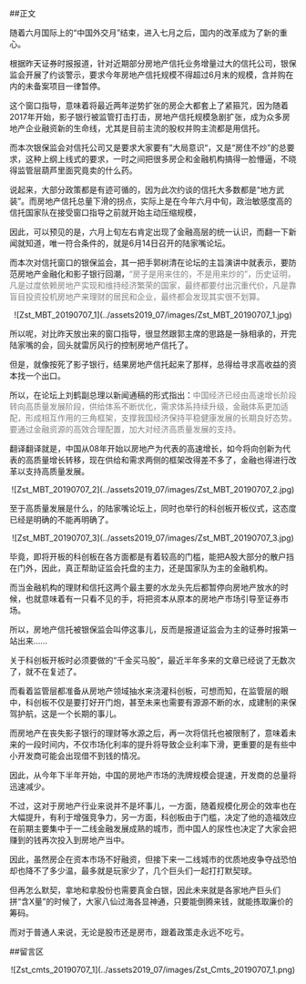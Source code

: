 ##正文

随着六月国际上的“中国外交月”结束，进入七月之后，国内的改革成为了新的重心。

根据昨天证券时报报道，针对近期部分房地产信托业务增量过大的信托公司，银保监会开展了约谈警示，要求今年房地产信托规模不得超过6月末的规模，含并购在内的未备案项目一律暂停。

这个窗口指导，意味着将最近两年逆势扩张的房企大都套上了紧箍咒，因为随着2017年开始，影子银行被监管打击打击，房地产信托规模急剧扩张，成为众多房地产企业融资新的生命线，尤其是目前主流的股权并购主流都是用信托。

而本次银保监会对信托公司又是要求大家要有”大局意识“，又是“房住不炒”的总要求，这种上纲上线式的要求，一时之间把很多房企和金融机构搞得一脸懵逼，不晓得监管层葫芦里面究竟卖的什么药。

说起来，大部分政策都是有迹可循的，因为此次约谈的信托大多数都是“地方武装”。而房地产信托总量下滑的拐点，实际上是在今年六月中旬，政治敏感度高的信托国家队在接受窗口指导之前就开始主动压缩规模，

因此，可以预见的是，六月上旬左右肯定出现了金融高层的统一认识，而翻一下新闻就知道，唯一符合条件的，就是6月14日召开的陆家嘴论坛。

而本次对信托窗口的银保监会，其一把手郭树清在论坛的主旨演讲中就表示，要防范房地产金融化和影子银行回潮，<font color="grey">“房子是用来住的，不是用来炒的”，历史证明，凡是过度依赖房地产实现和维持经济繁荣的国家，最终都要付出沉重代价，凡是靠盲目投资投机房地产来理财的居民和企业，最终都会发现其实很不划算。</font>

 <div align="center">![Zst_MBT_20190707_1](../assets2019_07/images/Zst_MBT_20190707_1.jpg)</div>

所以呢，对比昨天放出来的窗口指导，很显然跟郭主席的思路是一脉相承的，开完陆家嘴的会，回头就雷厉风行的控制房地产信托了。

但是，就像按死了影子银行，结果房地产信托起来了那样，总得给寻求高收益的资本找一个出口。

所以，在论坛上刘鹤副总理以新闻通稿的形式指出：<font color="grey">中国经济已经由高速增长阶段转向高质量发展阶段，供给体系不断优化，需求体系持续升级，金融体系更加适配，形成相互作用的三角框架，支撑我国经济保持平稳健康发展的长期良好态势。要通过金融资源的高效合理配置，加大对经济高质量发展的支持。</font>

翻译翻译就是，中国从08年开始以房地产为代表的高速增长，如今将向创新为代表的高质量增长转移，现在供给和需求两侧的框架改得差不多了，金融也得进行改革以支持高质量发展。

 <div align="center">![Zst_MBT_20190707_2](../assets2019_07/images/Zst_MBT_20190707_2.jpg)</div>

至于高质量发展是什么，的陆家嘴论坛上，同时也举行的科创板开板仪式，这态度已经是明确的不能再明确了。
 
 <div align="center">![Zst_MBT_20190707_3](../assets2019_07/images/Zst_MBT_20190707_3.jpg)</div>

毕竟，即将开板的科创板在各方面都是有着较高的门槛，能把A股大部分的散户挡在门外，因此，真正帮助证监会托盘的主力，还是国家队为主的金融机构。

而当金融机构的理财和信托这两个最主要的水龙头先后都暂停向房地产放水的时候，也就意味着有一只看不见的手，将把资本从原本的房地产市场引导至证券市场。

所以，房地产信托被银保监会叫停这事儿，反而是报道证监会为主的证券时报第一站出来......

关于科创板开板时必须要做的“千金买马股”，最近半年多来的文章已经说了无数次了，就不在复述了。

而看着监管层都准备从房地产领域抽水来浇灌科创板，可想而知，在监管层的眼中，科创板不仅是要打好开门炮，甚至未来也需要有源源不断的水，成建制的来保驾护航，这是一个长期的事儿。

而房地产在丧失影子银行的理财等水源之后，再一次将信托也被限制了，意味着未来的一段时间内，不仅市场化利率的提升将导致企业利率下滑，更重要的是有些中小开发商可能会出现借不到钱的情况。

因此，从今年下半年开始，中国的房地产市场的洗牌规模会提速，开发商的总量将迅速减少。

不过，这对于房地产行业来说并不是坏事儿，一方面，随着规模化房企的效率也在大幅提升，有利于增强竞争力，另一方面，科创板由于门槛，决定了他的造福效应在前期主要集中于一二线金融发展成熟的城市，而中国人的尿性也决定了大家会把赚到的钱再次投入到房地产当中。

因此，虽然房企在资本市场不好融资，但接下来一二线城市的优质地皮争夺战恐怕却也降不了多少温，最多就是玩家少了，几个巨头们一起打打默契球。

但再怎么默契，拿地和拿股份也需要真金白银，因此未来就是各家地产巨头们拼“含X量”的时候了，大家八仙过海各显神通，只要能倒腾来钱，就能拣取廉价的筹码。

而对于普通人来说，无论是股市还是房市，跟着政策走永远不吃亏。

##留言区
 <div align="center">![Zst_cmts_20190707_1](../assets2019_07/images/Zst_Cmts_20190707_1.png)</div>